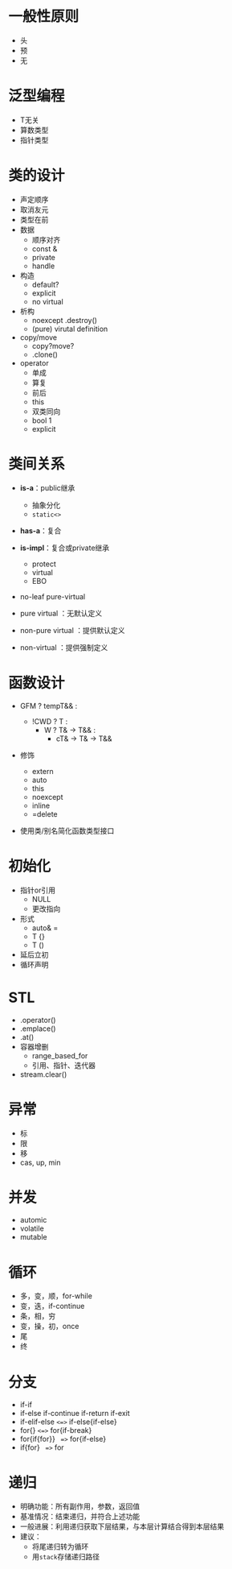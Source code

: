 <!-- entry begin: cpp  一般 -->
# 一般性原则
* 头
* 预
* 无
<!-- entry end -->

<!-- entry begin: cpp  泛型 -->
# 泛型编程
* T无关
* 算数类型
* 指针类型
<!-- entry end -->

<!-- entry begin: cpp  类设计 -->
# 类的设计
* 声定顺序
* 取消友元
* 类型在前
* 数据
    * 顺序对齐
    * const &
    * private
    * handle
* 构造
    * default?
    * explicit
    * no virtual
* 析构
    * noexcept .destroy()
    * (pure) virutal definition
* copy/move
    * copy?move?
    * .clone()
* operator
    * 单成
    * 算复
    * 前后
    * this
    * 双类同向
    * bool 1
    * explicit
<!-- entry end -->

<!-- entry begin: cpp  类关系 -->
# 类间关系
* **is-a**：public继承
    * 抽象分化
    * `static<>`
* **has-a**：复合
* **is-impl**：复合或private继承
    * protect
    * virtual
    * EBO

* no-leaf pure-virtual

* pure virtual      ：无默认定义
* non-pure virtual  ：提供默认定义
* non-virtual       ：提供强制定义
<!-- entry end -->

<!-- entry begin: cpp  函数 -->
# 函数设计
* GFM ? tempT&& :
    * !CWD ? T :
        * W ? T& -> T&& :
            * cT& -> T&  -> T&&

* 修饰
    * extern
    * auto
    * this
    * noexcept
    * inline
    * =delete

* 使用类/别名简化函数类型接口
<!-- entry end -->

<!-- entry begin: cpp  初始化 -->
# 初始化
* 指针or引用
    * NULL
    * 更改指向
* 形式
    * auto& =
    * T     {}
    * T     ()
* 延后立初
* 循环声明
<!-- entry end -->

<!-- entry begin: cpp  STL -->
# STL
* .operator()
* .emplace()
* .at()
* 容器增删
    * range_based_for
    * 引用、指针、迭代器
* stream.clear()
<!-- entry end -->

<!-- entry begin: cpp  异常 -->
# 异常
* 标
* 限
* 移
* cas, up, min
<!-- entry end -->

<!-- entry begin: cpp  并发 -->
# 并发
* automic
* volatile
* mutable
<!-- entry end -->

<!-- entry begin: cpp  循环 -->
# 循环
* 多，变，顺，for-while
* 变，迭，if-continue
* 条，相，穷
* 变，操，初，once
* 尾
* 终
<!-- entry end -->

<!-- entry begin: cpp  分支 条件 -->
# 分支
* if-if
* if-else if-continue if-return if-exit
* if-elif-else  `<=>` if-else{if-else}
* for{}         `<=>` for{if-break}
* for{if{for}}  ` =>` for{if-else}
* if{for}       ` =>` for
<!-- entry end -->

<!-- entry begin: cpp  递归 -->
# 递归
* 明确功能：所有副作用，参数，返回值
* 基准情况：结束递归，并符合上述功能
* 一般进展：利用递归获取下层结果，与本层计算结合得到本层结果
* 建议：
    * 将尾递归转为循环
    * 用`stack`存储递归路径
<!-- entry end -->
